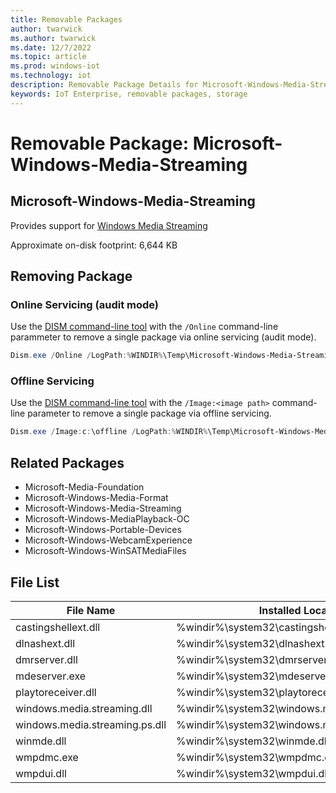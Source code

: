 ```yaml
---
title: Removable Packages
author: twarwick
ms.author: twarwick
ms.date: 12/7/2022
ms.topic: article
ms.prod: windows-iot
ms.technology: iot
description: Removable Package Details for Microsoft-Windows-Media-Streaming
keywords: IoT Enterprise, removable packages, storage
---
```


# Removable Package: Microsoft-Windows-Media-Streaming
## Microsoft-Windows-Media-Streaming
Provides support for [Windows Media Streaming](/windows/win32/mediastreaming/media-streaming-api-portal)

Approximate on-disk footprint: 6,644 KB

## Removing Package

### Online Servicing (audit mode)
Use the [DISM command-line tool](/windows-hardware/manufacture/desktop/what-is-dism) with the ```/Online``` command-line parammeter to remove a single package via online servicing (audit mode).

```powershell
Dism.exe /Online /LogPath:%WINDIR%\Temp\Microsoft-Windows-Media-Streaming.log /NoRestart /Disable-Feature /FeatureName:Microsoft-Windows-Media-Streaming /PackageName:@Package
````
### Offline Servicing
Use the [DISM command-line tool](/windows-hardware/manufacture/desktop/what-is-dism) with the ```/Image:<image path>``` command-line parameter to remove a single package via offline servicing.

```powershell
Dism.exe /Image:c:\offline /LogPath:%WINDIR%\Temp\Microsoft-Windows-Media-Streaming.log /NoRestart /Disable-Feature /FeatureName:Microsoft-Windows-Media-Streaming /PackageName:@Package
````

## Related Packages
- Microsoft-Media-Foundation
- Microsoft-Windows-Media-Format  
- Microsoft-Windows-Media-Streaming  
- Microsoft-Windows-MediaPlayback-OC  
- Microsoft-Windows-Portable-Devices  
- Microsoft-Windows-WebcamExperience  
- Microsoft-Windows-WinSATMediaFiles 

## File List
| File Name                         | Installed Location |
|-----------------------------------|--------------------|
| castingshellext.dll	            | %windir%\system32\castingshellext.dll
| dlnashext.dll                     | %windir%\system32\dlnashext.dll
| dmrserver.dll	                    | %windir%\system32\dmrserver.dll
| mdeserver.exe	                    | %windir%\system32\mdeserver.exe
| playtoreceiver.dll	            | %windir%\system32\playtoreceiver.dll
| windows.media.streaming.dll	    | %windir%\system32\windows.media.streaming.dll
| windows.media.streaming.ps.dll    | %windir%\system32\windows.media.streaming.ps.dll
| winmde.dll	                    | %windir%\system32\winmde.dll
| wmpdmc.exe	                    | %windir%\system32\wmpdmc.exe
| wmpdui.dll	                    | %windir%\system32\wmpdui.dll

